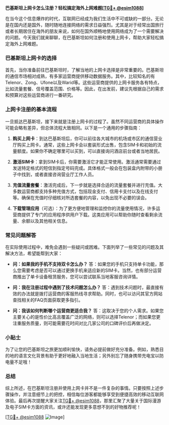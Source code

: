 **巴基斯坦上网卡怎么注册？轻松搞定海外上网难题[[TG💪+ @esim1088](https://t.me/s/esim1088)]**

在当今这个信息爆炸的时代，互联网已经成为我们生活中不可或缺的一部分。无论是在国内还是国外，随时随地连接网络的需求日益强烈。尤其是对于经常出国旅行或者长期居住在海外的朋友来说，如何在国外顺畅地使用网络成为了一个需要解决的问题。今天我们就来聊聊，在巴基斯坦如何注册和使用上网卡，帮助大家轻松搞定海外上网难题。

### 巴基斯坦上网卡的选择

首先，当你准备前往巴基斯坦时，了解当地的上网卡选择是非常重要的。巴基斯坦的通信市场相对成熟，有多家运营商提供移动数据服务。其中，比较知名的有Telenor、Zong、Ufone以及Warid等。这些运营商提供的上网卡服务各有特点，比如流量套餐、信号覆盖范围、价格等。因此，在出发前，建议先根据自己的需求和预算对这些运营商进行一番研究。

### 上网卡注册的基本流程

一旦抵达巴基斯坦，接下来就是注册上网卡的过程了。虽然不同运营商的具体操作可能会略有差异，但总体流程大致相同。以下是一个通用的步骤指南：

1. **购买上网卡**：到达巴基斯坦后，你可以前往各大城市的机场或市区的通信营业厅购买上网卡。通常，这些上网卡会以套装形式出售，包含SIM卡和初始的流量额度。如果你不确定哪里可以买到，可以直接询问酒店前台或者当地居民。

2. **激活SIM卡**：拿到SIM卡后，你需要激活它才能正常使用。激活通常需要通过发送特定格式的短信到指定号码完成。具体格式一般会在包装盒内附带的小册子中找到，或者直接咨询营业厅工作人员。

3. **充值流量套餐**：激活完成后，下一步就是选择合适的流量套餐并进行充值。大多数运营商都支持多种充值方式，包括现金支付、信用卡支付以及在线支付等。确保在充值时仔细核对所选套餐的内容，以免出现不必要的误会。

4. **下载管理应用**（可选）：为了更方便地管理和监控你的流量使用情况，许多运营商提供了专门的应用程序供用户下载。这类应用可以帮助你随时查看剩余流量、余额以及其他相关信息。

### 常见问题解答

在实际使用过程中，难免会遇到一些疑问或困难。下面列举了一些常见的问题及其解决方法，希望能帮到大家：

- **问：如果我的手机不支持双卡怎么办？**
  答：如果您的手机只支持单卡功能，那么您需要考虑是否可以通过更换手机来适应新的SIM卡。当然，也有部分运营商推出了单卡设备租赁服务，您可以尝试联系当地客服咨询详情。

- **问：我在注册过程中遇到了技术问题怎么办？**
  答：遇到技术问题时，最直接有效的办法就是拨打运营商的客服热线寻求帮助。同时，也可以访问其官方网站查找相关的FAQ页面获取更多指引。

- **问：我该如何判断哪个运营商更适合我？**
  答：这取决于您的个人需求。如果您主要关心的是性价比高且覆盖广泛的网络，则可以选择Telenor；而如果您更注重服务质量，则可能需要花时间对比几家公司的口碑评价后再做决定。

### 小贴士

为了让您的巴基斯坦之旅更加顺利愉快，请务必提前做好充分准备。例如，熟悉目的地的语言文化背景有助于更好地融入当地生活；另外别忘了随身携带充电宝以防电量不足哦！

### 总结

综上所述，在巴基斯坦注册并使用上网卡并不是一件复杂的事情。只要按照上述步骤操作，并注意细节上的把控，相信每位游客都能够享受到便捷高效的移动互联网体验。最后再次提醒大家关注[TG💪+ @esim1088](https://t.me/s/esim1088)，那里汇聚了大量关于国际漫游及电子SIM卡方面的资讯，或许还能发现更多意想不到的好物推荐呢！

[[TG💪+ @esim1088](https://t.me/s/esim1088) ![Image](https://i.postimg.cc/4NQfJmqS/Snipaste-2025-05-13-00-14-12.png)]